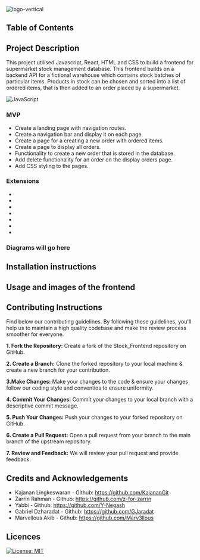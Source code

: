 ![logo-vertical](https://github.com/KajananGit/Stock_Frontend/assets/92640386/9f5b6ba0-5a55-4ded-807f-0fdc30f5fd51)

</h1>

## Table of Contents


## Project Description
This project utilised Javascript, React, HTML and CSS to build a frontend for supermarket stock management database. 
This frontend builds on a backend API for a fictional warehouse which contains stock batches of particular items. Products in stock can be chosen and sorted into a list of ordered items, that is then added to an order placed by a supermarket.


![JavaScript](https://img.shields.io/badge/javascript-grey?logo=javascript)



### MVP
- Create a landing page with navigation routes.
- Create a navigation bar and display it on each page.
- Create a page for a creating a new order with ordered items.
- Create a page to display all orders.
- Functionality to create a new order that is stored in the database.
- Add delete functionality for an order on the display orders page.
- Add CSS styling to the pages.


### Extensions
-
-
-
-
-
-
-

### Diagrams will go here

## Installation instructions

## Usage and images of the frontend

## Contributing Instructions
Find below our contributing guidelines. By following these guidelines, you'll help us to maintain a high quality codebase and make the review process smoother for everyone.

**1. Fork the Repository:** Create a fork of the Stock_Frontend repository on GitHub.

**2. Create a Branch:** Clone the forked repository to your local machine & create a new branch for your contribution.

**3.Make Changes:** Make your changes to the code & ensure your changes follow our coding style and conventios to ensure uniformity.

**4. Commit Your Changes:** Commit your changes to your local branch with a descriptive commit message.

**5. Push Your Changes:** Push your changes to your forked repository on GitHub.
     
**6. Create a Pull Request:** Open a pull request from your branch to the main branch of the upstream repository.

**7. Review and Feedback:** We will review your pull request and provide feedback.

## Credits and Acknowledgements
- Kajanan Lingkeswaran - Github: https://github.com/KajananGit
- Zarrin Rahman - Github: https://github.com/z-for-zarrin
- Yabbi - Github: https://github.com/Y-Negash
- Gabriel Dzharadat - Github: https://github.com/GJaradat
- Marvellous Akib - Github: https://github.com/Marv3llous

## Licences
[![License: MIT](https://img.shields.io/badge/License-MIT-yellow.svg)](https://opensource.org/licenses/MIT)
